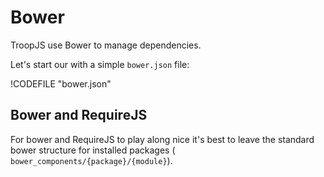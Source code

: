 # Bower

TroopJS use Bower to manage dependencies.

Let's start our with a simple `bower.json` file:

!CODEFILE "bower.json"

## Bower and RequireJS

For bower and RequireJS to play along nice it's best to leave the standard bower structure for installed packages ( `bower_components/{package}/{module}`).